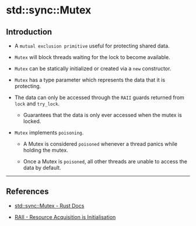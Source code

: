 # std::sync::Mutex

## Introduction

* A `mutual exclusion primitive` useful for protecting shared data.

* `Mutex` will block threads waiting for the lock to become available.

* `Mutex` can be statically initialized or created via a `new` constructor. 

* `Mutex` has a type parameter which represents the data that it is protecting. 

* The data can only be accessed through the `RAII` guards returned from `lock` and `try_lock`.

    * Guarantees that the data is only ever accessed when the mutex is locked.

* `Mutex` implements `poisoning`.

    * A Mutex is considered `poisoned` whenever a thread panics while holding the mutex. 
    
    * Once a Mutex is `poisoned`, all other threads are unable to access the data by default.

---

## References

* [std::sync::Mutex - Rust Docs](https://doc.rust-lang.org/nightly/std/sync/struct.Mutex.html)

* [RAII - Resource Acquisition is Initialisation](https://en.wikipedia.org/wiki/Resource_acquisition_is_initialization)